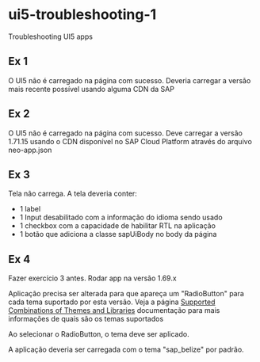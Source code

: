 # ui5-troubleshooting-1
Troubleshooting UI5 apps


## Ex 1

O UI5 não é carregado na página com sucesso. Deveria carregar a versão mais recente possível usando alguma CDN da SAP

## Ex 2

O UI5 não é carregado na página com sucesso. Deve carregar a versão 1.71.15 usando o CDN disponível no SAP Cloud Platform através do arquivo neo-app.json

## Ex 3

Tela não carrega. A tela deveria conter:

- 1 label
- 1 Input desabilitado com a informação do idioma sendo usado
- 1 checkbox com a capacidade de habilitar RTL na aplicação
- 1 botão que adiciona a classe sapUiBody no body da página

## Ex 4

Fazer exercício 3 antes.
Rodar app na versão 1.69.x

Aplicação precisa ser alterada para que apareça um "RadioButton" para cada tema suportado por esta versão.
Veja a página [Supported Combinations of Themes and Libraries](https://ui5.sap.com/1.69.0/#/topic/38ff8c27b022475a92b591bcf6262551) documentação para mais informações de quais são os temas suportados

Ao selecionar o RadioButton, o tema deve ser aplicado.

A aplicação deveria ser carregada com o tema "sap_belize" por padrão.
